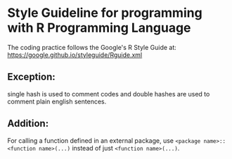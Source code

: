 # Style Guideline for programming with R Programming Language

The coding practice follows the Google's R Style Guide at: https://google.github.io/styleguide/Rguide.xml

## Exception: 
single hash is used to comment codes and double hashes are used to comment plain english sentences.

## Addition:
For calling a function defined in an external package, use `<package name>::<function name>(...)` instead of just `<function name>(...)`.
